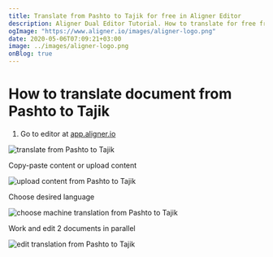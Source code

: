 ```yaml
---
title: Translate from Pashto to Tajik for free in Aligner Editor
description: Aligner Dual Editor Tutorial. How to translate for free from Pashto to Tajik. Aligner is multilingual document management platform. 
ogImage: "https://www.aligner.io/images/aligner-logo.png"
date: 2020-05-06T07:09:21+03:00
image: ../images/aligner-logo.png
onBlog: true
---
```


# How to translate document from Pashto to Tajik

1. Go to editor at [app.aligner.io](https://app.aligner.io "Aligner App web page")

![translate from Pashto to Tajik](../aligner-blank-editor.png "translate from Pashto to Tajik")

Copy-paste content or upload content

![upload content from Pashto to Tajik](../aligner-uploaded-document.png "upload content from Pashto to Tajik")

Choose desired language

![choose machine translation from Pashto to Tajik](../aligner-language-dropdown.png "choose machine translation from Pashto to Tajik")

Work and edit 2 documents in parallel

![edit translation from Pashto to Tajik](../aligner-double-sitded-editor.png "edit translation from Pashto to Tajik")

